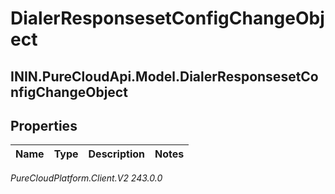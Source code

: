 # DialerResponsesetConfigChangeObject

## ININ.PureCloudApi.Model.DialerResponsesetConfigChangeObject

## Properties

|Name | Type | Description | Notes|
|------------ | ------------- | ------------- | -------------|



_PureCloudPlatform.Client.V2 243.0.0_
